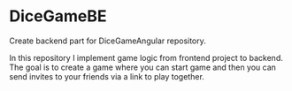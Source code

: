 # DiceGameBE
Create backend part for DiceGameAngular repository. 

In this repository I implement game logic from frontend project to backend.
The goal is to create a game where you can start game and then you can send invites 
to your friends via a link to play together.
